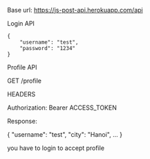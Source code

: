 Base url: https://js-post-api.herokuapp.com/api

Login API

```
{
    "username": "test",
    "password": "1234"
}
```

Profile API

GET /profile

HEADERS

Authorization: Bearer ACCESS_TOKEN

Response:

{
    "username": "test",
    "city": "Hanoi",
    ...
}

you have to login to accept profile

